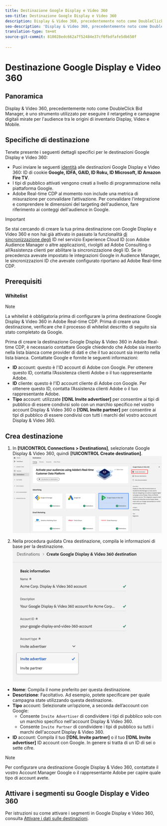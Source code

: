 ```yaml
---
title: Destinazione Google Display e Video 360
seo-title: Destinazione Google Display e Video 360
description: Display & Video 360, precedentemente noto come DoubleClick Bid Manager è uno strumento che consente di eseguire campagne di retargeting e di targeting delle audience su diverse fonti di inventario di Display, Video e Mobile.
seo-description: 'Display & Video 360, precedentemente noto come DoubleClick Bid Manager è uno strumento che consente di eseguire campagne di retargeting e di targeting delle audience su diverse fonti di inventario di Display, Video e Mobile. '
translation-type: tm+mt
source-git-commit: 810028edc662a7f52484e37cf0fbdfafe5db650f

---
```



# Destinazione Google Display e Video 360

## Panoramica

Display &amp; Video 360, precedentemente noto come DoubleClick Bid Manager, è uno strumento utilizzato per eseguire il retargeting e campagne digitali mirate per l&#39;audience tra le origini di inventario Display, Video e Mobile.

## Specifiche di destinazione

Tenete presente i seguenti dettagli specifici per le destinazioni Google Display e Video 360:

* Puoi inviare le seguenti [identità](https://www.adobe.io/apis/experienceplatform/home/profile-identity-segmentation/profile-identity-segmentation-services.html#!api-specification/markdown/narrative/technical_overview/identity_namespace_overview/identity_namespace_overview.md) alle destinazioni Google Display e Video 360: ID di cookie **Google, IDFA, GAID, ID Roku, ID Microsoft, ID Amazon Fire TV**.
* I tipi di pubblico attivati vengono creati a livello di programmazione nella piattaforma Google.
* Adobe Real-time CDP al momento non include una metrica di misurazione per convalidare l’attivazione. Per convalidare l&#39;integrazione e comprendere le dimensioni del targeting dell&#39;audience, fare riferimento ai conteggi dell&#39;audience in Google.

>[!IMPORTANT]
>
>Se stai cercando di creare la tua prima destinazione con Google Display e Video 360 e non hai già attivato in passato la funzionalità [di sincronizzazione degli](https://docs.adobe.com/content/help/en/id-service/using/id-service-api/methods/idsync.html) ID nel servizio Experience Cloud ID (con Adobe Audience Manager o altre applicazioni), rivolgiti ad Adobe Consulting o all’Assistenza clienti per abilitare la sincronizzazione degli ID. Se in precedenza avevate impostato le integrazioni Google in Audience Manager, le sincronizzazioni ID che avevate configurato riportano ad Adobe Real-time CDP.

## Prerequisiti

### Whitelist

>[!NOTE]
>
>La whitelist è obbligatoria prima di configurare la prima destinazione Google Display &amp; Video 360 in Adobe Real-time CDP. Prima di creare una destinazione, verificare che il processo di whitelist descritto di seguito sia stato completato da Google.

Prima di creare la destinazione Google Display &amp; Video 360 in Adobe Real-time CDP, è necessario contattare Google chiedendo che Adobe sia inserito nella lista bianca come provider di dati e che il tuo account sia inserito nella lista bianca. Contattate Google e fornite le seguenti informazioni:

* **ID** account: questo è l&#39;ID account di Adobe con Google. Per ottenere questo ID, contatta l’Assistenza clienti Adobe o il tuo rappresentante Adobe.
* **ID** cliente: questo è l&#39;ID account cliente di Adobe con Google. Per ottenere questo ID, contatta l’Assistenza clienti Adobe o il tuo rappresentante Adobe.
* **Tipo** account: utilizzate **[!DNL Invite advertiser]** per consentire ai tipi di pubblico di essere condivisi solo con un marchio specifico nel vostro account Display &amp; Video 360 o **[!DNL Invite partner]** per consentire ai tipi di pubblico di essere condivisi con tutti i marchi del vostro account Display &amp; Video 360.

## Crea destinazione

1. In **[!UICONTROL Connections > Destinations]**, selezionate Google Display &amp; Video 360, quindi **[!UICONTROL Create destination]**.
   ![Destinazione Google Display e Video 360 di Connect](/help/rtcdp/destinations/assets/google-dv360-destination.png)

2. Nella procedura guidata Crea destinazione, compila le informazioni di base per la destinazione.
   ![Informazioni di base Google Display &amp; Video 360](/help/rtcdp/destinations/assets/google-dv360-basic-information.png)
* **Nome**: Compila il nome preferito per questa destinazione.
* **Descrizione**: Facoltativo. Ad esempio, potete specificare per quale campagna state utilizzando questa destinazione.
* **Tipo** account: Selezionate un’opzione, a seconda dell’account con Google:
   * Consente `Invite Advertiser` di condividere i tipi di pubblico solo con un marchio specifico nell&#39;account Display &amp; Video 360.
   * Consente `Invite Partner` di condividere i tipi di pubblico su tutti i marchi dell&#39;account Display &amp; Video 360.
* **ID** account: Compila il tuo **[!DNL Invite partner]** o il tuo **[!DNL Invite advertiser]** ID account con Google. In genere si tratta di un ID di sei o sette cifre.

>[!NOTE]
>
>Per configurare una destinazione Google Display &amp; Video 360, contattate il vostro Account Manager Google o il rappresentante Adobe per capire quale tipo di account avete.

## Attivare i segmenti su Google Display e Video 360

Per istruzioni su come attivare i segmenti in Google Display e Video 360, consulta [Attivare i dati sulle destinazioni](/help/rtcdp/destinations/activate-destinations.md).